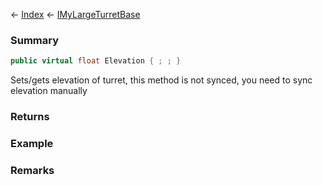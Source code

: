 ← [Index](Api-Index) ← [IMyLargeTurretBase](Sandbox.ModAPI.Ingame.IMyLargeTurretBase)

### Summary

```csharp
public virtual float Elevation { ; ; }
```

Sets/gets elevation of turret, this method is not synced, you need to sync elevation manually

### Returns

### Example

### Remarks

